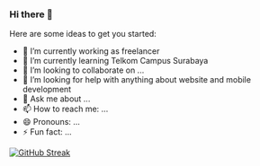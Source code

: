 ### Hi there 👋

Here are some ideas to get you started:

- 🔭 I’m currently working as freelancer
- 🌱 I’m currently learning Telkom Campus Surabaya
- 👯 I’m looking to collaborate on ...
- 🤔 I’m looking for help with anything about website and mobile development 
- 💬 Ask me about ...
- 📫 How to reach me: ...
- 😄 Pronouns: ...
- ⚡ Fun fact: ...

[![GitHub Streak](https://streak-stats.demolab.com/?user=iniryan)](https://git.io/streak-stats)
